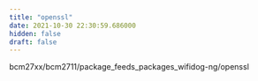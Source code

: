 ```yaml
---
title: "openssl"
date: 2021-10-30 22:30:59.686000
hidden: false
draft: false
---
```


bcm27xx/bcm2711/package_feeds_packages_wifidog-ng/openssl

